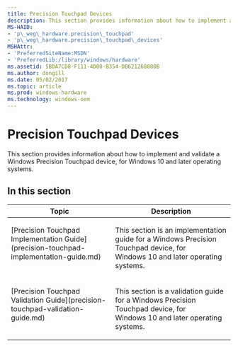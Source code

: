 ```yaml
---
title: Precision Touchpad Devices
description: This section provides information about how to implement and validate a Windows Precision Touchpad device, for Windows 10 and later operating systems.
MS-HAID:
- 'p\_weg\_hardware.precision\_touchpad'
- 'p\_weg\_hardware.precision\_touchpad\_devices'
MSHAttr:
- 'PreferredSiteName:MSDN'
- 'PreferredLib:/library/windows/hardware'
ms.assetid: 5BDA7CD8-F111-4D00-B354-DB621268080B
ms.author: dongill
ms.date: 05/02/2017
ms.topic: article
ms.prod: windows-hardware
ms.technology: windows-oem
---
```


# Precision Touchpad Devices


This section provides information about how to implement and validate a Windows Precision Touchpad device, for Windows 10 and later operating systems.

## In this section


<table>
<thead valign="bottom">
<tr class="header">
<th>Topic</th>
<th>Description</th>
</tr>
</thead>
<tbody valign="top">
<tr class="odd">
<td><p>[Precision Touchpad Implementation Guide](precision-touchpad-implementation-guide.md)</p></td>
<td><p>This section is an implementation guide for a Windows Precision Touchpad device, for Windows 10 and later operating systems.</p></td>
</tr>
<tr class="even">
<td><p>[Precision Touchpad Validation Guide](precision-touchpad-validation-guide.md)</p></td>
<td><p>This section is a validation guide for a Windows Precision Touchpad device, for Windows 10 and later operating systems.</p></td>
</tr>
</tbody>
</table>
